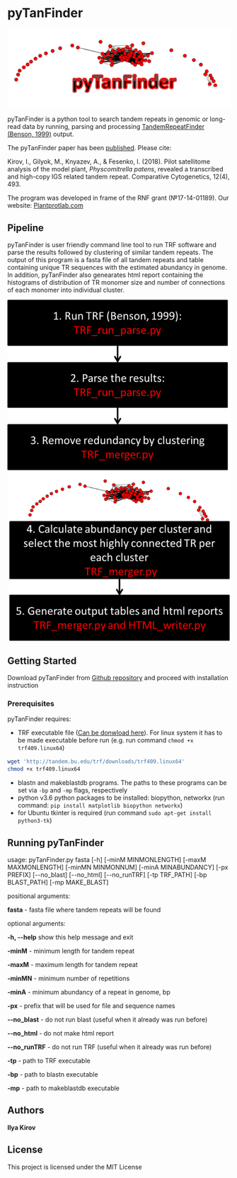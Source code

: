 # pyTanFinder


![pyTanFinder](https://github.com/Kirovez/pyTanFinder/blob/master/picture.png)


pyTanFinder is a python tool to search tandem repeats in genomic or long-read data by running, parsing and processing [TandemRepeatFinder (Benson, 1999)](https://tandem.bu.edu/trf/trf.html) output.

The pyTanFinder paper has been
[published](https://www.ncbi.nlm.nih.gov/pmc/articles/PMC6302065/). Please cite:

Kirov, I., Gilyok, M., Knyazev, A., & Fesenko, I. (2018). Pilot satellitome analysis of the model plant, *Physcomitrella patens*, revealed a transcribed and high-copy IGS related tandem repeat. Comparative Cytogenetics, 12(4), 493.

The program was developed in frame of the RNF grant (№17-14-01189). Our website: [Plantprotlab.com](http://plantprotlab.com/)


## Pipeline
pyTanFinder is user friendly command line tool to run TRF software and parse the results followed by clustering of similar tandem repeats. The output of this program is a fasta file of all tandem repeats and table containing unique TR sequences with the estimated abundancy in genome. In addition, pyTanFinder also genearates html report containing the histograms of distribution of TR monomer size and number of connections of each monomer into individual cluster. 

![pipeline](https://github.com/Kirovez/pyTanFinder/blob/master/pipeline.png)


## Getting Started

Download pyTanFinder from [Github repository](https://github.com/Kirovez/pyTanFinder) and proceed with installation instruction

### Prerequisites

pyTanFinder requires:
* TRF executable file ([Can be donwload here](https://tandem.bu.edu/trf/trf.download.html)). 
For linux system it has to be made executable before run (e.g. run command `chmod +x trf409.linux64`)

```bash
wget 'http://tandem.bu.edu/trf/downloads/trf409.linux64'
chmod +x trf409.linux64
```

* blastn and makeblastdb programs. The paths to these programs can be set via `-bp` and `-mp` flags, respectively
* python v3.6
python packages to be installed: biopython, networkx
(run command: `pip install matplotlib biopython networkx`)
* for Ubuntu tkinter is required (run command `sudo apt-get install python3-tk`)

## Running pyTanFinder
usage: pyTanFinder.py fasta [-h] [-minM MINMONLENGTH] [-maxM MAXMONLENGTH]
                      [-minMN MINMONNUM] [-minA MINABUNDANCY] [-px PREFIX]
                      [--no_blast] [--no_html] [--no_runTRF] [-tp TRF_PATH]
                      [-bp BLAST_PATH] [-mp MAKE_BLAST]

positional arguments:

**fasta**  - fasta file where tandem repeats will be found

optional arguments:

**-h, --help** show this help message and exit

**-minM** - minimum length for tandem repeat

**-maxM** - maximum length for tandem repeat

**-minMN** - minimum number of repetitions

**-minA** - minimum abundancy of a repeat in genome, bp

**-px** - prefix that will be used for file and sequence names

**--no_blast** - do not run blast (useful when it already was run before)

**--no_html** - do not make html report

**--no_runTRF** - do not run TRF (useful when it already was run before)

**-tp** - path to TRF executable

**-bp** - path to blastn executable

**-mp** - path to makeblastdb executable


## Authors

**Ilya Kirov** 


## License

This project is licensed under the MIT License
